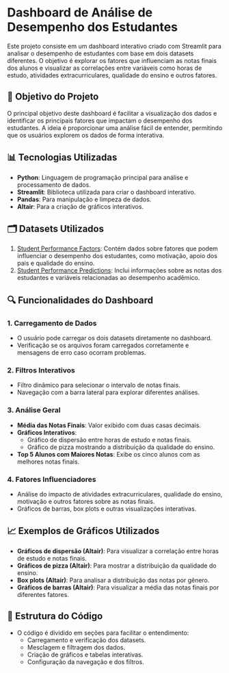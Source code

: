 # Dashboard de Análise de Desempenho dos Estudantes

Este projeto consiste em um dashboard interativo criado com Streamlit para analisar o desempenho de estudantes com base em dois datasets diferentes. O objetivo é explorar os fatores que influenciam as notas finais dos alunos e visualizar as correlações entre variáveis como horas de estudo, atividades extracurriculares, qualidade do ensino e outros fatores.

## 🎯 Objetivo do Projeto

O principal objetivo deste dashboard é facilitar a visualização dos dados e identificar os principais fatores que impactam o desempenho dos estudantes. A ideia é proporcionar uma análise fácil de entender, permitindo que os usuários explorem os dados de forma interativa.

## 📊 Tecnologias Utilizadas

- **Python**: Linguagem de programação principal para análise e processamento de dados.
- **Streamlit**: Biblioteca utilizada para criar o dashboard interativo.
- **Pandas**: Para manipulação e limpeza de dados.
- **Altair**: Para a criação de gráficos interativos.

## 🗂️ Datasets Utilizados

1. [Student Performance Factors](https://www.kaggle.com/datasets/lainguyn123/student-performance-factors): Contém dados sobre fatores que podem influenciar o desempenho dos estudantes, como motivação, apoio dos pais e qualidade do ensino.
2. [Student Performance Predictions](https://www.kaggle.com/datasets/haseebindata/student-performance-predictions): Inclui informações sobre as notas dos estudantes e variáveis relacionadas ao desempenho acadêmico.

## 🔍 Funcionalidades do Dashboard

### 1. Carregamento de Dados
- O usuário pode carregar os dois datasets diretamente no dashboard.
- Verificação se os arquivos foram carregados corretamente e mensagens de erro caso ocorram problemas.

### 2. Filtros Interativos
- Filtro dinâmico para selecionar o intervalo de notas finais.
- Navegação com a barra lateral para explorar diferentes análises.

### 3. Análise Geral
- **Média das Notas Finais**: Valor exibido com duas casas decimais.
- **Gráficos Interativos**:
  - Gráfico de dispersão entre horas de estudo e notas finais.
  - Gráfico de pizza mostrando a distribuição da qualidade do ensino.
- **Top 5 Alunos com Maiores Notas**: Exibe os cinco alunos com as melhores notas finais.

### 4. Fatores Influenciadores
- Análise do impacto de atividades extracurriculares, qualidade do ensino, motivação e outros fatores sobre as notas finais.
- Gráficos de barras, box plots e outras visualizações interativas.

## 📈 Exemplos de Gráficos Utilizados
- **Gráficos de dispersão (Altair)**: Para visualizar a correlação entre horas de estudo e notas finais.
- **Gráficos de pizza (Altair)**: Para mostrar a distribuição da qualidade do ensino.
- **Box plots (Altair)**: Para analisar a distribuição das notas por gênero.
- **Gráficos de barras (Altair)**: Para visualizar a média das notas finais por diferentes fatores.

## 📑 Estrutura do Código
- O código é dividido em seções para facilitar o entendimento:
  - Carregamento e verificação dos datasets.
  - Mesclagem e filtragem dos dados.
  - Criação de gráficos e tabelas interativas.
  - Configuração da navegação e dos filtros.

